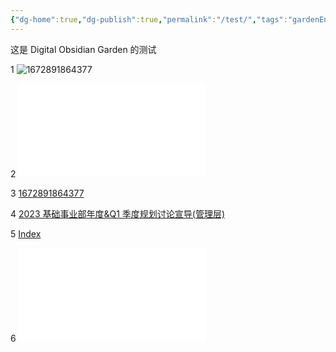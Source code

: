 ```yaml
---
{"dg-home":true,"dg-publish":true,"permalink":"/test/","tags":"gardenEntry","dgPassFrontmatter":true}
---
```


这是 Digital Obsidian Garden 的测试

1
![1672891864377](50%20-%20文章收藏/Simpread/assets/1672891864377.png)

2
![2023 基础事业部年度&Q1 季度规划讨论宣导(管理层)](80%20-%20公司/005%20-%20规划/2023%20基础事业部年度&Q1%20季度规划讨论宣导(管理层).md)

3
[1672891864377](50%20-%20文章收藏/Simpread/assets/1672891864377.png)

4
[2023 基础事业部年度&Q1 季度规划讨论宣导(管理层)](80%20-%20公司/005%20-%20规划/2023%20基础事业部年度&Q1%20季度规划讨论宣导(管理层).md)

5
[Index](Index.md)

6
![Index](Index.md)

